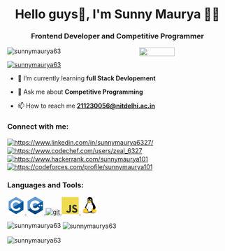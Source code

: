 <h1 align="center">Hello guys👋, I'm Sunny Maurya 👨‍💻</h1>
<h3 align="center">Frontend Developer and Competitive Programmer</h3>
<img align="right" height="40%" width="40%" src="https://imgs.search.brave.com/4gKc7-8frHIYB1y_6aGRfsgAU-voeH9EguF3lFXmKsI/rs:fit:800:600:1/g:ce/aHR0cHM6Ly9jZG4u/ZHJpYmJibGUuY29t/L3VzZXJzLzIzOTc1/NS9zY3JlZW5zaG90/cy8zMDE5ODI0L2Rh/dmVfY29kaW5nX2Ry/aWJiYmxlLmdpZg.gif">

<p align="left"> <img src="https://komarev.com/ghpvc/?username=sunnymaurya63&label=Profile%20views&color=0e75b6&style=flat" alt="sunnymaurya63" /> </p>

<p align="left"> <a href="https://github.com/ryo-ma/github-profile-trophy"><img src="https://github-profile-trophy.vercel.app/?username=sunnymaurya63" alt="sunnymaurya63" /></a> </p>

- 🌱 I’m currently learning **full Stack Devlopement**

- 💬 Ask me about **Competitive Programming**

- 📫 How to reach me **211230056@nitdelhi.ac.in**

<h3 align="left">Connect with me:</h3>
<p align="left">
<a href="https://linkedin.com/in/https://www.linkedin.com/in/sunnymaurya6327/" target="blank"><img align="center" src="https://raw.githubusercontent.com/rahuldkjain/github-profile-readme-generator/master/src/images/icons/Social/linked-in-alt.svg" alt="https://www.linkedin.com/in/sunnymaurya6327/" height="30" width="40" /></a>
<a href="https://www.codechef.com/users/https://www.codechef.com/users/zeal_6327" target="blank"><img align="center" src="https://cdn.jsdelivr.net/npm/simple-icons@3.1.0/icons/codechef.svg" alt="https://www.codechef.com/users/zeal_6327" height="30" width="40" /></a>
<a href="https://www.hackerrank.com/https://www.hackerrank.com/sunnymaurya101" target="blank"><img align="center" src="https://raw.githubusercontent.com/rahuldkjain/github-profile-readme-generator/master/src/images/icons/Social/hackerrank.svg" alt="https://www.hackerrank.com/sunnymaurya101" height="30" width="40" /></a>
<a href="https://codeforces.com/profile/https://codeforces.com/profile/sunnymaurya101" target="blank"><img align="center" src="https://raw.githubusercontent.com/rahuldkjain/github-profile-readme-generator/master/src/images/icons/Social/codeforces.svg" alt="https://codeforces.com/profile/sunnymaurya101" height="30" width="40" /></a>
</p>

<h3 align="left">Languages and Tools:</h3>
<p align="left"> <a href="https://www.cprogramming.com/" target="_blank" rel="noreferrer"> <img src="https://raw.githubusercontent.com/devicons/devicon/master/icons/c/c-original.svg" alt="c" width="40" height="40"/> </a> <a href="https://www.w3schools.com/cpp/" target="_blank" rel="noreferrer"> <img src="https://raw.githubusercontent.com/devicons/devicon/master/icons/cplusplus/cplusplus-original.svg" alt="cplusplus" width="40" height="40"/> </a> <a href="https://git-scm.com/" target="_blank" rel="noreferrer"> <img src="https://www.vectorlogo.zone/logos/git-scm/git-scm-icon.svg" alt="git" width="40" height="40"/> </a> <a href="https://developer.mozilla.org/en-US/docs/Web/JavaScript" target="_blank" rel="noreferrer"> <img src="https://raw.githubusercontent.com/devicons/devicon/master/icons/javascript/javascript-original.svg" alt="javascript" width="40" height="40"/> </a> <a href="https://www.linux.org/" target="_blank" rel="noreferrer"> <img src="https://raw.githubusercontent.com/devicons/devicon/master/icons/linux/linux-original.svg" alt="linux" width="40" height="40"/> </a> </p>

<p><img align="left" src="https://github-readme-stats.vercel.app/api/top-langs?username=sunnymaurya63&show_icons=true&locale=en&layout=compact" alt="sunnymaurya63" /></p>

<p>&nbsp;<img align="center" src="https://github-readme-stats.vercel.app/api?username=sunnymaurya63&show_icons=true&locale=en" alt="sunnymaurya63" /></p>

<p><img align="center" src="https://github-readme-streak-stats.herokuapp.com/?user=sunnymaurya63&" alt="sunnymaurya63" /></p>


